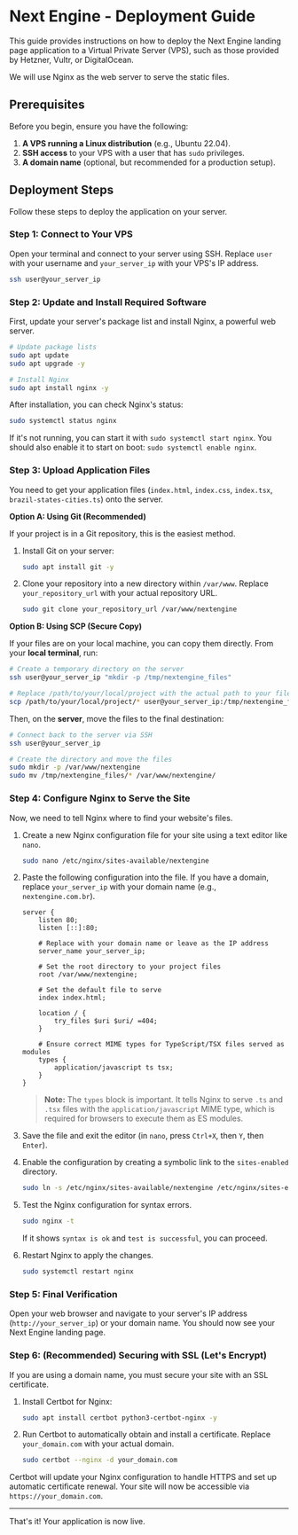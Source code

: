 # Next Engine - Deployment Guide

This guide provides instructions on how to deploy the Next Engine landing page application to a Virtual Private Server (VPS), such as those provided by Hetzner, Vultr, or DigitalOcean.

We will use Nginx as the web server to serve the static files.

## Prerequisites

Before you begin, ensure you have the following:

1.  **A VPS running a Linux distribution** (e.g., Ubuntu 22.04).
2.  **SSH access** to your VPS with a user that has `sudo` privileges.
3.  **A domain name** (optional, but recommended for a production setup).

## Deployment Steps

Follow these steps to deploy the application on your server.

### Step 1: Connect to Your VPS

Open your terminal and connect to your server using SSH. Replace `user` with your username and `your_server_ip` with your VPS's IP address.

```bash
ssh user@your_server_ip
```

### Step 2: Update and Install Required Software

First, update your server's package list and install Nginx, a powerful web server.

```bash
# Update package lists
sudo apt update
sudo apt upgrade -y

# Install Nginx
sudo apt install nginx -y
```

After installation, you can check Nginx's status:

```bash
sudo systemctl status nginx
```

If it's not running, you can start it with `sudo systemctl start nginx`. You should also enable it to start on boot: `sudo systemctl enable nginx`.

### Step 3: Upload Application Files

You need to get your application files (`index.html`, `index.css`, `index.tsx`, `brazil-states-cities.ts`) onto the server.

**Option A: Using Git (Recommended)**

If your project is in a Git repository, this is the easiest method.

1.  Install Git on your server:
    ```bash
    sudo apt install git -y
    ```
2.  Clone your repository into a new directory within `/var/www`. Replace `your_repository_url` with your actual repository URL.
    ```bash
    sudo git clone your_repository_url /var/www/nextengine
    ```

**Option B: Using SCP (Secure Copy)**

If your files are on your local machine, you can copy them directly. From your **local terminal**, run:

```bash
# Create a temporary directory on the server
ssh user@your_server_ip "mkdir -p /tmp/nextengine_files"

# Replace /path/to/your/local/project with the actual path to your files
scp /path/to/your/local/project/* user@your_server_ip:/tmp/nextengine_files
```

Then, on the **server**, move the files to the final destination:

```bash
# Connect back to the server via SSH
ssh user@your_server_ip

# Create the directory and move the files
sudo mkdir -p /var/www/nextengine
sudo mv /tmp/nextengine_files/* /var/www/nextengine/
```

### Step 4: Configure Nginx to Serve the Site

Now, we need to tell Nginx where to find your website's files.

1.  Create a new Nginx configuration file for your site using a text editor like `nano`.

    ```bash
    sudo nano /etc/nginx/sites-available/nextengine
    ```

2.  Paste the following configuration into the file. If you have a domain, replace `your_server_ip` with your domain name (e.g., `nextengine.com.br`).

    ```nginx
    server {
        listen 80;
        listen [::]:80;

        # Replace with your domain name or leave as the IP address
        server_name your_server_ip;

        # Set the root directory to your project files
        root /var/www/nextengine;

        # Set the default file to serve
        index index.html;

        location / {
            try_files $uri $uri/ =404;
        }

        # Ensure correct MIME types for TypeScript/TSX files served as modules
        types {
            application/javascript ts tsx;
        }
    }
    ```
    > **Note:** The `types` block is important. It tells Nginx to serve `.ts` and `.tsx` files with the `application/javascript` MIME type, which is required for browsers to execute them as ES modules.

3.  Save the file and exit the editor (in `nano`, press `Ctrl+X`, then `Y`, then `Enter`).

4.  Enable the configuration by creating a symbolic link to the `sites-enabled` directory.

    ```bash
    sudo ln -s /etc/nginx/sites-available/nextengine /etc/nginx/sites-enabled/
    ```

5.  Test the Nginx configuration for syntax errors.

    ```bash
    sudo nginx -t
    ```

    If it shows `syntax is ok` and `test is successful`, you can proceed.

6.  Restart Nginx to apply the changes.

    ```bash
    sudo systemctl restart nginx
    ```

### Step 5: Final Verification

Open your web browser and navigate to your server's IP address (`http://your_server_ip`) or your domain name. You should now see your Next Engine landing page.

### Step 6: (Recommended) Securing with SSL (Let's Encrypt)

If you are using a domain name, you must secure your site with an SSL certificate.

1.  Install Certbot for Nginx:
    ```bash
    sudo apt install certbot python3-certbot-nginx -y
    ```
2.  Run Certbot to automatically obtain and install a certificate. Replace `your_domain.com` with your actual domain.
    ```bash
    sudo certbot --nginx -d your_domain.com
    ```

Certbot will update your Nginx configuration to handle HTTPS and set up automatic certificate renewal. Your site will now be accessible via `https://your_domain.com`.

---

That's it! Your application is now live.